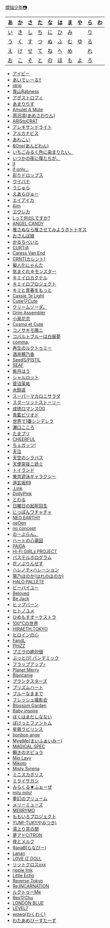 [煩悩少年📷️](about.md)

| [あ](#a) | [か](#ka) | [さ](#sa) | [た](#ta) | [な](#na) | [は](#ha) | [ま](#ma) | [や](#ya) | [ら](#ra) | [わ](#wa) |
| :-:      | :-:       | :-:       | :-:       | :-:       | :-:       | :-:       | :-:       | :-:       | :-:       |
| [い](#i) | [き](#ki) | [し](#si) | [ち](#ti) | [に](#ni) | [ひ](#hi) | [み](#mi) |           | [り](#ri) |           |
| [う](#u) | [く](#ku) | [す](#su) | [つ](#tu) | [ぬ](#nu) | [ふ](#hu) | [む](#mu) | [ゆ](#yu) | [る](#ru) |           |
| [え](#e) | [け](#ke) | [せ](#se) | [て](#te) | [ね](#ne) | [へ](#he) | [め](#me) |           | [れ](#re) |           |
| [お](#o) | [こ](#ko) | [そ](#so) | [と](#to) | [の](#no) | [ほ](#ho) | [も](#mo) | [よ](#yo) | [ろ](#ro) |           |

- <a id="a" href="https://x.com/search?f=live&q=from%3Ameisou_shounen+%23%E3%82%AB%E3%82%BF%E3%82%AB%E3%83%8A%E3%82%A2%E3%82%A4%E3%83%93%E3%83%BC">アイビー</a>
- [あいでぃーる!!](https://x.com/search?f=live&q=from%3Ameisou_shounen+%23%E3%81%82%E3%81%84%E3%81%A7%E3%81%83%E3%83%BC%E3%82%8B)
- [idrip](https://x.com/search?f=live&q=from%3Ameisou_shounen+%23idrip)
- [青山Rabness](https://x.com/search?f=live&q=from%3Ameisou_shounen+%23%E9%9D%92%E3%83%A9%E3%83%93)
- [アポストロフィ](https://x.com/search?f=live&q=from%3Ameisou_shounen+%23%E3%82%A2%E3%83%9D%E3%82%B9%E3%83%88%E3%83%AD%E3%83%95%E3%82%A3)
- [あまりりす](https://x.com/search?f=live&q=from%3Ameisou_shounen+%23%E3%81%82%E3%81%BE%E3%82%8A%E3%82%8A%E3%81%99)
- [Amulet A Mute](https://x.com/search?f=live&q=from%3Ameisou_shounen+%23%E3%81%82%E3%82%80%E3%81%82%E3%82%80)
- [雨沢凛(あめさわりん)](https://x.com/search?f=live&q=from%3Ameisou_shounen+%23%E9%9B%A8%E6%B2%A2%E5%87%9B)
- [ARIStoCRAT](https://x.com/search?f=live&q=from%3Ameisou_shounen+%23%E3%82%A2%E3%83%AA%E3%82%AF%E3%83%A9+OR+%23ARIStoCRAT)
- [アレキサンドライト](https://x.com/search?f=live&q=from%3Ameisou_shounen+%23%E3%82%A2%E3%83%AC%E3%82%AD%E3%82%B5%E3%83%B3%E3%83%89%E3%83%A9%E3%82%A4%E3%83%88)
- [アルカナビス](https://x.com/search?f=live&q=from%3Ameisou_shounen+%23%E3%82%A2%E3%83%AB%E3%82%AB%E3%83%8A%E3%83%93%E3%82%B9)
- [あわこい](https://x.com/search?f=live&q=from%3Ameisou_shounen+%23%E3%81%82%E3%82%8F%E3%81%93%E3%81%84)
- [&One(あんどわん)](https://x.com/search?f=live&q=from%3Ameisou_shounen+%23%E3%82%A2%E3%83%B3%E3%83%89%E3%83%AF%E3%83%B3)
- <a id="i" href="https://x.com/search?f=live&q=from%3Ameisou_shounen+%23%E3%81%84%E3%81%A1%E3%81%BF%E3%82%8B">いちごみるく色に染まりたい。</a>
- [いつかの夜に僕たちが、](https://x.com/search?f=live&q=from%3Ameisou_shounen+%23%E3%81%84%E3%81%A4%E3%81%8B%E3%81%AE%E5%A4%9C%E3%81%AB%E5%83%95%E9%81%94%E3%81%8C)
- [if](https://x.com/search?f=live&q=from%3Ameisou_shounen+%23%E3%81%84%E3%81%B5%E3%81%97%E3%82%87%E3%81%A3%E3%81%A8)
- [if only...](https://x.com/search?f=live&q=from%3Ameisou_shounen+%23%E3%81%84%E3%81%B5%E3%81%8A%E3%82%93)
- [彩りドロップス](https://x.com/search?f=live&q=from%3Ameisou_shounen+%23%E5%BD%A9%E3%82%8A%E3%83%89%E3%83%AD%E3%83%83%E3%83%97%E3%82%B9)
- <a id="u" href="https://x.com/search?f=live&q=from%3Ameisou_shounen+%23%E3%82%A6%E3%82%A4%E3%83%90%E3%83%8A">ウイバナ</a>
- [うじゅら](https://x.com/search?f=live&q=from%3Ameisou_shounen+%23%E3%81%86%E3%81%98%E3%82%85%E3%82%89)
- <a id="e" href="https://x.com/search?f=live&q=from%3Ameisou_shounen+%23%E3%81%88%E3%81%82%E3%82%89%E3%81%B3%E3%82%85%E3%83%BC">えあらびゅー</a>
- [エイアイカ](https://x.com/search?f=live&q=from%3Ameisou_shounen+%23%E3%82%A8%E3%82%A4%E3%82%A2%E3%82%A4%E3%82%AB)
- [Aim](https://x.com/search?f=live&q=from%3Ameisou_shounen+%23Aim)
- [エウレカ](https://x.com/search?f=live&q=from%3Ameisou_shounen+%23%E3%82%A8%E3%82%A6%E3%83%AC%E3%82%AB)
- [Lって何のLですか?](https://x.com/search?f=live&q=from%3Ameisou_shounen+%23L%E3%81%AA%E3%82%93)
- [ANGEL CANDY](https://x.com/search?f=live&q=from%3Ameisou_shounen+%23%E3%81%88%E3%82%93%E3%81%A7%E3%81%83%E3%83%BC)
- <a id="o" href="https://x.com/search?f=live&q=from%3Ameisou_shounen+%23%E6%8A%BC%E3%81%95%E3%83%9B%E3%83%88">推さぬなら推させてみようホトトギス</a>
- [おさんぽ娘](https://x.com/search?f=live&q=from%3Ameisou_shounen+%23%E3%81%8A%E3%81%95%E3%82%93%E3%81%BD%E5%A8%98)
- <a id="ka" href="https://x.com/search?f=live&q=from%3Ameisou_shounen+%23%E3%81%8B%E3%82%8B%E3%81%A1%E3%81%B9%E3%81%84%E3%81%A8">かるちべいと</a>
- [CURTiA](https://x.com/search?f=live&q=from%3Ameisou_shounen+%23CURTiA)
- [Caress Van End](https://x.com/search?f=live&q=from%3Ameisou_shounen+%23%E3%82%AB%E3%83%AC%E3%83%90%E3%83%B3)
- [CRNT(カレント)](https://x.com/search?f=live&q=from%3Ameisou_shounen+%23CRNT)
- <a id="ki" href="https://x.com/search?f=live&q=from%3Ameisou_shounen+%23%E6%93%AC%E4%BA%BA%E5%8C%96%E3%81%AB%E3%82%83%E3%82%93%E3%81%9F+OR+%23%E5%B8%82%E3%83%B6%E8%B0%B7%E5%87%AA%E7%B4%97">擬人化にゃんた</a>
- [気まぐれ☆モンスター](https://x.com/search?f=live&q=from%3Ameisou_shounen+%23%E3%81%90%E3%82%8C%E3%82%82%E3%82%93)
- [キミイロカクテル](https://x.com/search?f=live&q=from%3Ameisou_shounen+%23%E3%82%AD%E3%83%9F%E3%82%AB%E3%82%AF)
- [キミイロプロジェクト](https://x.com/search?f=live&q=from%3Ameisou_shounen+%23%E3%82%AD%E3%83%9F%E3%82%A4%E3%83%AD%E3%83%97%E3%83%AD%E3%82%B8%E3%82%A7%E3%82%AF%E3%83%88)
- [キミと青春をもっと](https://x.com/search?f=live&q=from%3Ameisou_shounen+%23%E3%82%AD%E3%83%9F%E9%9D%92)
- [Cassie Te Light](https://x.com/search?f=live&q=from%3Ameisou_shounen+%23%E3%82%AD%E3%83%A3%E3%82%B7%E3%83%86%E3%83%A9)
- [Cutie♡Cute](https://x.com/search?f=live&q=from%3Ameisou_shounen+%23%E3%82%AD%E3%83%A5%E3%83%86%E3%82%A3%E3%82%AD%E3%83%A5)
- <a id="ku" href="https://x.com/search?f=live&q=from%3Ameisou_shounen+%23%E3%82%AF%E3%83%AA%E3%82%BD">クリームソーダ。</a>
- [Grim Assembler](https://x.com/search?f=live&q=from%3Ameisou_shounen+%23%E3%82%B0%E3%83%AA%E3%83%9E%E3%82%B9)
- <span id="ke"></span><a id="ko" href="https://x.com/search?f=live&q=from%3Ameisou_shounen+%23%E5%B0%8F%E6%B3%89%E8%8A%B1%E6%81%8B">小泉花恋</a>
- [Cosmo et Cute](https://x.com/search?f=live&q=from%3Ameisou_shounen+%23%E3%82%B3%E3%82%B9%E3%83%A2%E3%82%A8%E3%82%AD%E3%83%A5%E3%83%BC%E3%83%88)
- [コノサキモ隣ニ](https://x.com/search?f=live&q=from%3Ameisou_shounen+%23%E3%82%B3%E3%83%8E%E3%82%B5%E3%82%AD%E3%83%A2%E9%9A%A3%E3%83%8B)
- [コバルトブルーは白昼夢](https://x.com/search?f=live&q=from%3Ameisou_shounen+%23%E3%82%B3%E3%83%90%E3%83%AB%E3%83%88%E3%83%96%E3%83%AB%E3%83%BC%E3%81%AF%E7%99%BD%E6%98%BC%E5%A4%A2)
- [comma,](https://x.com/search?f=live&q=from%3Ameisou_shounen+%23comma)
- <a id="sa" href="https://x.com/search?f=live&q=from%3Ameisou_shounen+%23%E3%83%AB%E3%82%AF%E3%83%88%E3%82%A5%E3%83%9F%E3%83%BC+OR+%23%E3%83%AB%E3%82%AF%E3%83%88%E3%82%A5%E3%83%9F">再生のルクトゥミー</a>
- [酒井穂乃香](https://x.com/search?f=live&q=from%3Ameisou_shounen+%23%E9%85%92%E4%BA%95%E7%A9%82%E4%B9%83%E9%A6%99)
- <a id="si" href="https://x.com/search?f=live&q=from%3Ameisou_shounen+%23SeedSPISTIL">SeedS/PISTIL</a>
- [SEAF](https://x.com/search?f=live&q=from%3Ameisou_shounen+%23SEAF)
- [紫月はう](https://x.com/search?f=live&q=from%3Ameisou_shounen+%23%E7%B4%AB%E6%9C%88%E3%81%AF%E3%81%86)
- [シャルロット](https://x.com/search?f=live&q=from%3Ameisou_shounen+%23%E3%82%B7%E3%83%A3%E3%83%AB%E3%83%AD%E3%83%83%E3%83%88)
- <a id="su" href="https://x.com/search?f=live&q=from%3Ameisou_shounen+%23%E8%8F%85%E6%B2%BC%E8%8C%89%E7%A5%90">菅沼茉祐</a>
- [水鈴遥](https://x.com/search?f=live&q=from%3Ameisou_shounen+%23%E6%B0%B4%E9%88%B4%E9%81%A5)
- [スーパーマカロニサラダ](https://x.com/search?f=live&q=from%3Ameisou_shounen+%23%E3%82%B9%E3%83%BC%E3%83%91%E3%83%BC%E3%83%9E%E3%82%AB%E3%83%AD%E3%83%8B%E3%82%B5%E3%83%A9%E3%83%80+OR+%23%E3%82%B9%E3%83%91%E3%83%9E%E3%82%AB)
- [スターリットストーリー](https://x.com/search?f=live&q=from%3Ameisou_shounen+%23%E3%82%B9%E3%82%BF%E3%83%BC%E3%83%AA%E3%83%83%E3%83%88%E3%82%B9%E3%83%88%E3%83%BC%E3%83%AA%E3%83%BC)
- <a id="se" href="https://x.com/search?f=live&q=from%3Ameisou_shounen+%23%E6%88%90%E5%BE%B3%E3%83%AD%E3%83%9E%E3%83%B3%E3%82%B9OG">成徳ロマンスOG</a>
- [青藍ピリオド](https://x.com/search?f=live&q=from%3Ameisou_shounen+%23%E8%97%8D%E3%83%94%E3%83%AA)
- [世界で1番シンデレラ](https://x.com/search?f=live&q=from%3Ameisou_shounen+%23%E4%B8%96%E7%95%8C%E3%81%A71%E7%95%AA%E3%82%B7%E3%83%B3%E3%83%87%E3%83%AC%E3%83%A9)
- [瀬口こころ](https://x.com/search?f=live&q=from%3Ameisou_shounen+%23%E7%80%AC%E5%8F%A3%E3%81%93%E3%81%93%E3%82%8D)
- <span id="so"></span><a id="ta" href="https://x.com/search?f=live&q=from%3Ameisou_shounen+%23%E3%81%9F%E3%81%BE%E3%83%97%E3%83%AA+OR+%23%E3%81%9F%E3%81%BE%E3%81%B7%E3%82%8A">たまプリ</a>
- <a id="ti" href="https://x.com/search?f=live&q=from%3Ameisou_shounen+%23CHEERFUL">CHEERFUL</a>
- [ちぇガッツ!](https://x.com/search?f=live&q=from%3Ameisou_shounen+%23%E3%81%A1%E3%81%87%E3%82%AC%E3%83%83%E3%83%84)
- <span id="tu"></span><a id="te" href="https://x.com/search?f=live&q=from%3Ameisou_shounen+%23%E5%A4%A9%E6%B3%A3">天泣</a>
- [天空のシラバス](https://x.com/search?f=live&q=from%3Ameisou_shounen+%23%E5%A4%A9%E7%A9%BA%E3%81%AE%E3%82%B7%E3%83%A9%E3%83%90%E3%82%B9)
- [天使突抜ニ読ミ](https://x.com/search?f=live&q=from%3Ameisou_shounen+%23%E3%83%84%E3%82%AD%E3%83%A8%E3%83%9F)
- <a id="to" href="https://x.com/search?f=live&q=from%3Ameisou_shounen+%23%E3%83%88%E3%82%A4%E3%83%A9%E3%83%B3%E3%83%89">トイランド</a>
- [東京遊泳ギャラクシー](https://x.com/search?f=live&q=from%3Ameisou_shounen+%23%E6%9D%B1%E4%BA%AC%E9%81%8A%E6%B3%B3%E3%82%AE%E3%83%A3%E3%83%A9%E3%82%AF%E3%82%B7%E3%83%BC)
- [道玄坂69](https://x.com/search?f=live&q=from%3Ameisou_shounen+%23%E9%81%93%E7%8E%84%E5%9D%8269)
- [.Link](https://x.com/search?f=live&q=from%3Ameisou_shounen+%23%E3%81%A9%E3%81%A3%E3%81%A8%E3%82%8A%E3%82%93%E3%81%8F)
- [DollyPink](https://x.com/search?f=live&q=from%3Ameisou_shounen+%23DollyPink)
- [とわる](https://x.com/search?f=live&q=from%3Ameisou_shounen+%23%E3%81%A8%E3%82%8F%E3%82%8B)
- <span id="na"></span><a id="ni" href="https://x.com/search?f=live&q=from%3Ameisou_shounen+%23%E3%83%8B%E3%83%81%E3%82%AB%E3%82%A4">日曜日の起死回生</a>
- [にっぽんワチャチャ](https://x.com/search?f=live&q=from%3Ameisou_shounen+%23%E3%81%AB%E3%81%A3%E3%81%BD%E3%82%93%E3%83%AF%E3%83%81%E3%83%A3%E3%83%81%E3%83%A3)
- <span id="nu"></span><a id="ne" href="https://x.com/search?f=live&q=from%3Ameisou_shounen+%23%E3%83%8D%E3%82%AA%E3%82%A2%E3%82%B9%E6%92%AE%E5%BD%B1%E9%83%A8">NEO EARTH!!</a>
- [neOen](https://x.com/search?f=live&q=from%3Ameisou_shounen+%23neOen)
- <a id="no" href="https://x.com/search?f=live&q=from%3Ameisou_shounen+%23%E3%81%AE%E3%83%BC%E3%81%93%E3%82%93">no concept</a>
- [のーぷらん。](https://x.com/search?f=live&q=from%3Ameisou_shounen+%23%E3%81%AE%E3%83%BC%E3%81%B7%E3%82%89%E3%82%93)
- <a id="ha" href="https://x.com/search?f=live&q=from%3Ameisou_shounen+%23%E3%83%8F%E3%83%88%E9%9B%BB">ハートの心電図</a>
- [PAiDA](https://x.com/search?f=live&q=from%3Ameisou_shounen+%23PAiDA)
- [Hi-Fi GIRLs PROJECT](https://x.com/search?f=live&q=from%3Ameisou_shounen+%23HiFiGL)
- [パステルホログラム](https://x.com/search?f=live&q=from%3Ameisou_shounen+%23%E3%83%91%E3%82%B9%E3%83%86%E3%83%AB%E3%83%9B%E3%83%AD%E3%82%B0%E3%83%A9%E3%83%A0)
- [花ノぷりんせす](https://x.com/search?f=live&q=from%3Ameisou_shounen+%23%E8%8A%B1%E3%81%B7%E3%82%8A)
- [ハレノチ×ハレーション](https://x.com/search?f=live&q=from%3Ameisou_shounen+%23%E3%83%8F%E3%83%AC%E3%83%8F%E3%83%AC)
- [陽乃ほのか(はれのほのか)](https://x.com/search?f=live&q=from%3Ameisou_shounen+%23%E9%99%BD%E4%B9%83%E3%81%BB%E3%81%AE%E3%81%8B)
- [HALO PALLETE](https://x.com/search?f=live&q=from%3Ameisou_shounen+%23%E3%83%8F%E3%83%AD%E3%83%91%E3%83%AC)
- <a id="hi" href="https://x.com/search?f=live&q=from%3Ameisou_shounen+%23%E3%83%93%E3%83%BC%E3%83%90%E3%82%A4%E3%83%A6%E3%83%BC">ビーバイユー</a>
- [Beloved](https://x.com/search?f=live&q=from%3Ameisou_shounen+%23%E3%81%B3%E3%83%BC%E3%82%89%E3%81%B6%E3%81%B5%E3%81%89%E3%81%A8)
- [Be Jack](https://x.com/search?f=live&q=from%3Ameisou_shounen+%23BeJack)
- [ヒップバーン](https://x.com/search?f=live&q=from%3Ameisou_shounen+%23%E3%83%92%E3%83%83%E3%83%97%E3%83%90%E3%83%BC%E3%83%B3)
- [ヒトノユメ](https://x.com/search?f=live&q=from%3Ameisou_shounen+%23%E3%83%92%E3%83%88%E3%83%8E%E3%83%A6%E3%83%A1)
- [ひめもすオーケストラ](https://x.com/search?f=live&q=from%3Ameisou_shounen+%23%E3%81%B2%E3%82%81%E3%82%82%E3%81%99%E3%82%AA%E3%83%BC%E3%82%B1%E3%82%B9%E3%83%88%E3%83%A9+OR+%23%E3%81%B2%E3%82%81%E3%82%AA%E3%82%B1)
- [100℃の世界](https://x.com/search?f=live&q=from%3Ameisou_shounen+%23100%E5%BA%A6%E3%81%AE%E4%B8%96%E7%95%8C)
- [HIRAETH.TOKYO](https://x.com/search?f=live&q=from%3Ameisou_shounen+%23%E3%83%92%E3%83%A9%E3%82%A8%E3%82%B9+OR+%23%E3%81%88%E3%81%82%E3%82%89%E3%81%B3%E3%82%85%E3%83%BC)
- [ヒロインの心](https://x.com/search?f=live&q=from%3Ameisou_shounen+%23%E3%83%92%E3%83%AD%E3%82%A4%E3%83%B3%E3%81%AE%E5%BF%83)
- <a id="hu" href="https://x.com/search?f=live&q=from%3Ameisou_shounen+%23FandL">FandL</a>
- [PHiZZ](https://x.com/search?f=live&q=from%3Ameisou_shounen+%23PHiZZ)
- [プエラの絶対値](https://x.com/search?f=live&q=from%3Ameisou_shounen+%23%E3%83%97%E3%82%A8%E3%83%A9%E3%81%AE%E7%B5%B6%E5%AF%BE%E5%80%A4)
- [ぶっとび! パンデミック](https://x.com/search?f=live&q=from%3Ameisou_shounen+%23%E3%81%B6%E3%81%A3%E3%83%91%E3%83%B3)
- [フラップアップ⤴︎](https://x.com/search?f=live&q=from%3Ameisou_shounen+%23%E3%83%95%E3%83%A9%E3%83%83%E3%83%97%E3%82%A2%E3%83%83%E3%83%97)
- [Planet Merry](https://x.com/search?f=live&q=from%3Ameisou_shounen+%23%E3%83%97%E3%83%A9%E3%83%A1%E3%83%AA)
- [Blancanie](https://x.com/search?f=live&q=from%3Ameisou_shounen+%23Blancanie)
- [プランクスターズ](https://x.com/search?f=live&q=from%3Ameisou_shounen+%23%E3%83%97%E3%83%A9%E3%83%B3%E3%82%AF%E3%82%B9%E3%82%BF%E3%83%BC%E3%82%BA)
- [プリズムハート](https://x.com/search?f=live&q=from%3Ameisou_shounen+%23%E3%83%97%E3%83%AA%E3%82%BA%E3%83%A0%E3%83%8F%E3%83%BC%E3%83%88)
- [ブルーなままで](https://x.com/search?f=live&q=from%3Ameisou_shounen+%23%E3%83%96%E3%83%AB%E3%83%BC%E3%81%AA%E3%81%BE%E3%81%BE%E3%81%A7)
- [フレッシュ撮影会](https://x.com/search?f=live&q=from%3Ameisou_shounen+%23%E3%83%95%E3%83%AC%E3%83%83%E3%82%B7%E3%83%A5%E6%92%AE%E5%BD%B1%E4%BC%9A)
- [Blossom Garden](https://x.com/search?f=live&q=from%3Ameisou_shounen+%23BlossomGarden)
- <a id="he" href="https://x.com/search?f=live&q=from%3Ameisou_shounen+%23%E3%83%99%E3%83%93%E3%82%B9%E3%83%91">Baby inspire</a>
- <a id="ho" href="https://x.com/search?f=live&q=from%3Ameisou_shounen+%23%E3%81%BC%E3%81%8F%E3%81%97%E3%81%AA">ぼくはまだしなない</a>
- [ぽけっとファントム](https://x.com/search?f=live&q=from%3Ameisou_shounen+%23%E3%81%BD%E3%81%91%E3%81%A3%E3%81%A8%E3%83%95%E3%82%A1%E3%83%B3%E3%83%88%E3%83%A0)
- [星屑ラビリンス](https://x.com/search?f=live&q=from%3Ameisou_shounen+%23%E6%98%9F%E5%B1%91%E3%83%A9%E3%83%93%E3%83%AA%E3%83%B3%E3%82%B9)
- [bonbon ange](https://x.com/search?f=live&q=from%3Ameisou_shounen+%23bonbonange)
- <a id="ma" href="https://x.com/search?f=live&q=from%3Ameisou_shounen+%23%E3%81%BE%E3%81%84%E3%81%BF%E3%83%BC%E6%92%AE%E5%BD%B1%E9%83%A8+OR+%23%E3%81%BE%E3%81%84%E3%81%BF%E3%83%BC">MyφMe(まいふぁいみー)</a>
- [MAGICAL SPEC](https://x.com/search?f=live&q=from%3Ameisou_shounen+%23%E3%83%9E%E3%82%B8%E3%82%B9%E3%83%9A)
- [瞬きのネビュラ](https://x.com/search?f=live&q=from%3Ameisou_shounen+%23%E7%9E%AC%E3%81%8D%E3%81%AE%E3%83%8D%E3%83%93%E3%83%A5%E3%83%A9+OR+%23%E3%81%BE%E3%81%9F%E3%83%8D)
- <a id="mi" href="https://x.com/search?f=live&q=from%3Ameisou_shounen+%23%E3%83%9F%E3%82%AA%E3%83%A9%E3%83%93">Mio Lavy</a>
- [Mikoto](https://x.com/search?f=live&q=from%3Ameisou_shounen+%23Mikoto)
- [Misty Syrena](https://x.com/search?f=live&q=from%3Ameisou_shounen+%23MistySyrena)
- [ミニスカポリス](https://x.com/search?f=live&q=from%3Ameisou_shounen+%23%E3%83%9F%E3%83%8B%E3%82%B9%E3%82%AB%E3%83%9D%E3%83%AA%E3%82%B9)
- [ミライサガシ](https://x.com/search?f=live&q=from%3Ameisou_shounen+%23%E3%83%9F%E3%83%A9%E3%82%B5%E3%82%AC%E3%83%95%E3%82%A9%E3%83%88)
- [みらくる★ふぉーぜ](https://x.com/search?f=live&q=from%3Ameisou_shounen+%23%E3%81%BF%E3%82%89%E3%81%8F%E3%82%8B%E3%81%B5%E3%81%89%E3%83%BC%E3%81%9C)
- [milu milu!](https://x.com/search?f=live&q=from%3Ameisou_shounen+%23%E3%83%9F%E3%83%AB%E3%83%9F%E3%83%AB)
- <a id="mu" href="https://x.com/search?f=live&q=from%3Ameisou_shounen+%23%E3%82%80%E3%80%9C%E3%81%B7%E3%82%8A">夢幻のプリューム</a>
- <a id="me" href="https://x.com/search?f=live&q=from%3Ameisou_shounen+%23%E3%83%A1%E3%83%AA%E3%83%BC%E3%83%9F%E3%83%A5%E3%83%BC%E3%82%BA">メリーミューズ</a>
- [MERRYMO](https://x.com/search?f=live&q=from%3Ameisou_shounen+%23MERRYMO)
- <a id="mo" href="https://x.com/search?f=live&q=from%3Ameisou_shounen+%23%E3%82%82%E3%82%82%E3%81%84%E3%82%8D%E3%83%97%E3%83%AD%E3%82%B8%E3%82%A7%E3%82%AF%E3%83%88">ももいろプロジェクト</a>
- <a id="ya" href="https://x.com/search?f=live&q=from%3Ameisou_shounen+%23YMTK">YUM!-TUK!(やみつき)</a>
- <a id="yu" href="https://x.com/search?f=live&q=from%3Ameisou_shounen+%23%E6%B9%AF%E4%B8%8A%E3%82%8A%E8%8C%B6%E3%81%AE%E9%96%93">湯上り茶の間</a>
- [夢アドCiTRON](https://x.com/search?f=live&q=from%3Ameisou_shounen+%23%E5%A4%A2%E3%82%A2%E3%83%89%E3%82%B7%E3%83%88%E3%83%AD%E3%83%B3)
- <a id="yo" href="https://x.com/search?f=live&q=from%3Ameisou_shounen+%23%E3%82%88%E3%82%8B%E3%82%81%E3%82%8B">夜とメルク</a>
- <a id="ra" href="https://x.com/search?f=live&q=from%3Ameisou_shounen+%23%D0%AFanaB">ЯanaB(らなびー)</a>
- [Lanan](https://x.com/search?f=live&q=from%3Ameisou_shounen+%23Lanan)
- [LOVE IZ DOLL](https://x.com/search?f=live&q=from%3Ameisou_shounen+%23LOVE_IZ_DOLL)
- <a id="ri" href="https://x.com/search?f=live&q=from%3Ameisou_shounen+%23%E3%83%AA%E3%83%88%E3%82%AF%E3%83%ADxxx">リットクロスxxx</a>
- [ripple link](https://x.com/search?f=live&q=from%3Ameisou_shounen+%23ripplelink)
- [Little Echo](https://x.com/search?f=live&q=from%3Ameisou_shounen+%23%E3%83%AA%E3%83%88%E3%82%A8%E3%82%B3)
- [Reverse Tokyo](https://x.com/search?f=live&q=from%3Ameisou_shounen+%23%E3%83%AA%E3%83%90%E3%82%B9%E3%83%88)
- [Re:INCARNATION](https://x.com/search?f=live&q=from%3Ameisou_shounen+%23%E3%83%AA%E3%83%B3%E3%82%AB%E3%83%8D)
- <a id="ru" href="https://x.com/search?f=live&q=from%3Ameisou_shounen+%23%E3%83%AB%E3%82%AF%E3%83%88%E3%82%A5%E3%83%9F">ルクトゥーMe</a>
- [Res♡Chu](https://x.com/search?f=live&q=from%3Ameisou_shounen+%23%E3%82%8C%E3%81%99%E3%81%A1%E3%82%85%E3%83%BC)
- [LONDON BLUE](https://x.com/search?f=live&q=from%3Ameisou_shounen+%23%E3%83%AD%E3%83%B3%E3%83%96%E3%83%AB)
- <a id="re" href="https://x.com/search?f=live&q=from%3Ameisou_shounen+%23LEVEL7">LEVEL7</a>
- <span id="ro"></span><a id="wa" href="https://x.com/search?f=live&q=from%3Ameisou_shounen+%23wqwq">wqwq(わくわく)</a>
- [わたあめびーすたーず](https://x.com/search?f=live&q=from%3Ameisou_shounen+%23%E3%82%8F%E3%81%9F%E3%81%B3%E3%83%BC)

<br><br><br><br><br><br><br><br><br><br><br><br><br><br><br><br><br><br><br><br>
